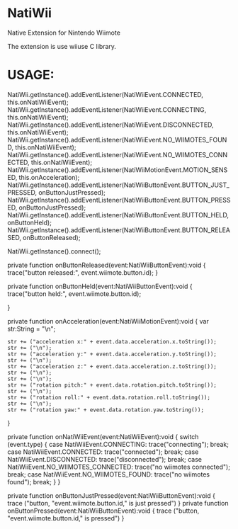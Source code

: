 # NatiWii
Native Extension for Nintendo Wiimote

The extension is use wiiuse C library.

USAGE:
======


NatiWii.getInstance().addEventListener(NatiWiiEvent.CONNECTED, this.onNatiWiiEvent);
NatiWii.getInstance().addEventListener(NatiWiiEvent.CONNECTING, this.onNatiWiiEvent);
NatiWii.getInstance().addEventListener(NatiWiiEvent.DISCONNECTED, this.onNatiWiiEvent);
NatiWii.getInstance().addEventListener(NatiWiiEvent.NO_WIIMOTES_FOUND, this.onNatiWiiEvent);
NatiWii.getInstance().addEventListener(NatiWiiEvent.NO_WIIMOTES_CONNECTED, this.onNatiWiiEvent);
NatiWii.getInstance().addEventListener(NatiWiiMotionEvent.MOTION_SENSED, this.onAcceleration);
NatiWii.getInstance().addEventListener(NatiWiiButtonEvent.BUTTON_JUST_PRESSED, onButtonJustPressed);
NatiWii.getInstance().addEventListener(NatiWiiButtonEvent.BUTTON_PRESSED, onButtonJustPressed);
NatiWii.getInstance().addEventListener(NatiWiiButtonEvent.BUTTON_HELD, onButtonHeld);
NatiWii.getInstance().addEventListener(NatiWiiButtonEvent.BUTTON_RELEASED, onButtonReleased);


NatiWii.getInstance().connect();


private function onButtonReleased(event:NatiWiiButtonEvent):void {
    trace("button released:", event.wiimote.button.id);
}

private function onButtonHeld(event:NatiWiiButtonEvent):void {
    trace("button held:", event.wiimote.button.id);

}

private function onAcceleration(event:NatiWiiMotionEvent):void {
	var str:String = "\n";
    
    str += ("acceleration x:" + event.data.acceleration.x.toString());
    str += ("\n");
    str += ("acceleration y:" + event.data.acceleration.y.toString());
    str += ("\n");
    str += ("acceleration z:" + event.data.acceleration.z.toString());
    str += ("\n");
    str += ("\n");
    str += ("rotation pitch:" + event.data.rotation.pitch.toString());
    str += ("\n");
    str += ("rotation roll:" + event.data.rotation.roll.toString());
    str += ("\n");
    str += ("rotation yaw:" + event.data.rotation.yaw.toString());


}

private function onNatiWiiEvent(event:NatiWiiEvent):void {
    switch (event.type) {
        case NatiWiiEvent.CONNECTING:
            trace("connecting");
            break;
        case NatiWiiEvent.CONNECTED:
            trace("connected");
            break;
        case NatiWiiEvent.DISCONNECTED:
            trace("disconnected");
            break;
        case NatiWiiEvent.NO_WIIMOTES_CONNECTED:
            trace("no wiimotes connected");
            break;
        case NatiWiiEvent.NO_WIIMOTES_FOUND:
            trace("no wiimotes found");
            break;
    }
}

private function onButtonJustPressed(event:NatiWiiButtonEvent):void {
    trace ("button, "event.wiimote.button.id," is just pressed")
}
private function onButtonPressed(event:NatiWiiButtonEvent):void {
    trace ("button, "event.wiimote.button.id," is pressed")
}
